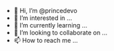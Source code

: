 - 👋 Hi, I’m @princedevo
- 👀 I’m interested in ...
- 🌱 I’m currently learning ...
- 💞️ I’m looking to collaborate on ...
- 📫 How to reach me ...

<!---
princedevo/princedevo is a ✨ special ✨ repository because its `README.md` (this file) appears on your GitHub profile.
You can click the Preview link to take a look at your changes.
--->
